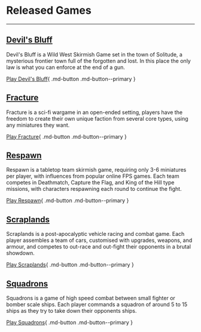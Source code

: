 # Released Games

---

## [Devil's Bluff](devils-bluff/introduction.md)

Devil's Bluff is a Wild West Skirmish Game set in the town of Solitude, a mysterious frontier town full of the forgotten and lost. In this place the only law is what you can enforce at the end of a gun.

[Play Devil's Bluff](devils-bluff/introduction.md){ .md-button .md-button--primary }

## [Fracture](fracture/introduction.md)

Fracture is a sci-fi wargame in an open-ended setting, players have the freedom to create their own unique faction from several core types, using any miniatures they want.

[Play Fracture](fracture/introduction.md){ .md-button .md-button--primary }

## [Respawn](respawn/introduction.md)

Respawn is a tabletop team skirmish game, requiring only 3-6 miniatures per player, with influences from popular online FPS games. Each team competes in Deathmatch, Capture the Flag, and King of the Hill type missions, with characters respawning each round to continue the fight.

[Play Respawn](respawn/introduction.md){ .md-button .md-button--primary }

## [Scraplands](scraplands/introduction.md)

Scraplands is a post-apocalyptic vehicle racing and combat game. Each player assembles a team of cars, customised with upgrades, weapons, and armour, and competes to out-race and out-fight their opponents in a brutal showdown.

[Play Scraplands](scraplands/introduction.md){ .md-button .md-button--primary }

## [Squadrons](squadrons/introduction.md)

Squadrons is a game of high speed combat between small fighter or bomber scale ships. Each player commands a squadron of around 5 to 15 ships as they try to take down their opponents ships.

[Play Squadrons](squadrons/introduction.md){ .md-button .md-button--primary }